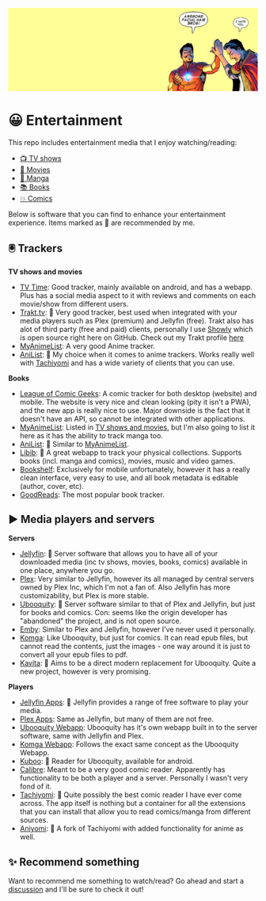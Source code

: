 ![](header.png)

😀 Entertainment
=====================

This repo includes entertainment media that I enjoy watching/reading:

- [📺 TV shows](contents/tv-shows.md)
- [🎥 Movies](contents/movies.md)
- [💬 Manga](contents/manga.md)
- [📚 Books](contents/books.md)
- [💥 Comics](contents/comics.md)

Below is software that you can find to enhance your entertainment experience. Items marked as 👑 are recommended by me.

## 🖲 Trackers

**TV shows and movies**
- [TV Time](https://www.tvtime.com): Good tracker, mainly available on android, and has a webapp. Plus has a social media aspect to it with reviews and comments on each movie/show from different users.
- [Trakt.tv](https://trakt.tv): 👑 Very good tracker, best used when integrated with your media players such as Plex (premium) and Jellyfin (free). Trakt also has alot of third party (free and paid) clients, personally I use [Showly](https://github.com/michaldrabik/showly-2.0) which is open source right here on GitHub. Check out my Trakt profile [here](https://trakt.tv/users/crxssed)
- [MyAnimeList](https://myanimelist.net): A very good Anime tracker.
- [AniList](https://anilist.co): 👑 My choice when it comes to anime trackers. Works really well with [Tachiyomi](https://tachiyomi.org) and has a wide variety of clients that you can use.

**Books**
- [League of Comic Geeks](https://leagueofcomicgeeks.com/): A comic tracker for both desktop (website) and mobile. The website is very nice and clean looking (pity it isn't a PWA), and the new app is really nice to use. Major downside is the fact that it doesn't have an API, so cannot be integrated with other applications.
- [MyAnimeList](https://myanimelist.net): Listed in [TV shows and movies](#tv-shows-and-movies), but I'm also going to list it here as it has the ability to track manga too.
- [AniList](https://anilist.co): 👑 Similar to [MyAnimeList](https://myanimelist.net).
- [Libib](https://www.libib.com): 👑 A great webapp to track your physical collections. Supports books (incl. manga and comics), movies, music and video games.
- [Bookshelf](https://www.bookshelfapp.info): Exclusively for mobile unfortunately, however it has a really clean interface, very easy to use, and all book metadata is editable (author, cover, etc).
- [GoodReads](https://www.goodreads.com): The most popular book tracker.

## ▶ Media players and servers

**Servers**
- [Jellyfin](https://jellyfin.org): 👑 Server software that allows you to have all of your downloaded media (inc tv shows, movies, books, comics) available in one place, anywhere you go.
- [Plex](https://www.plex.tv/en-gb/): Very similar to Jellyfin, however its all managed by central servers owned by Plex Inc, which I'm not a fan of. Also Jellyfin has more customizability, but Plex is more stable. 
- [Ubooquity](https://vaemendis.net/ubooquity/): 👑 Server software similar to that of Plex and Jellyfin, but just for books and comics. Con: seems like the origin developer has "abandoned" the project, and is not open source.
- [Emby](https://emby.media/): Similar to Plex and Jellyfin, however I've never used it personally.
- [Komga](https://komga.org/): Like Ubooquity, but just for comics. It can read epub files, but cannot read the contents, just the images - one way around it is just to convert all your epub files to pdf.
- [Kavita](https://www.kavitareader.com): 👑 Aims to be a direct modern replacement for Ubooquity. Quite a new project, however is very promising.

**Players**
- [Jellyfin Apps](https://jellyfin.org/clients/): 👑 Jellyfin provides a range of free software to play your media.
- [Plex Apps](https://www.plex.tv/en-gb/media-server-downloads/#plex-app): Same as Jellyfin, but many of them are not free.
- [Ubooquity Webapp](https://vaemendis.net/ubooquity/): Ubooquity has it's own webapp built in to the server software, same with Jellyfin and Plex.
- [Komga Webapp](https://komga.org/): Follows the exact same concept as the Ubooquity Webapp.
- [Kuboo](https://play.google.com/store/apps/details?id=com.sethchhim.kuboo&hl=en_GB&gl=US): 👑 Reader for Ubooquity, available for android.
- [Calibre](https://calibre-ebook.com/): Meant to be a very good comic reader. Apparently has functionality to be both a player and a server. Personally I wasn't very fond of it.
- [Tachiyomi](https://tachiyomi.org): 👑 Quite possibly the best comic reader I have ever come across. The app itself is nothing but a container for all the extensions that you can install that allow you to read comics/manga from different sources.
- [Aniyomi](https://aniyomi.jmir.xyz): 👑 A fork of Tachiyomi with added functionality for anime as well.

## ✨ Recommend something

Want to recommend me something to watch/read? Go ahead and start a [discussion](https://github.com/crxssed7/entertainment/discussions/new?category=recommendation) and I'll be sure to check it out!

